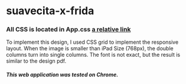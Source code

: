 # suavecita-x-frida
### All CSS is located in App.css [a relative link](suavecita-x-frida/src/App.css)
To implement this design, I used CSS grid to implement the responsive layout. When the image is smaller than iPad Size (768px), the double columns turn into single columns. The font is not exact, but the result is similar to the design pdf.
##### This web application was tested on Chrome.